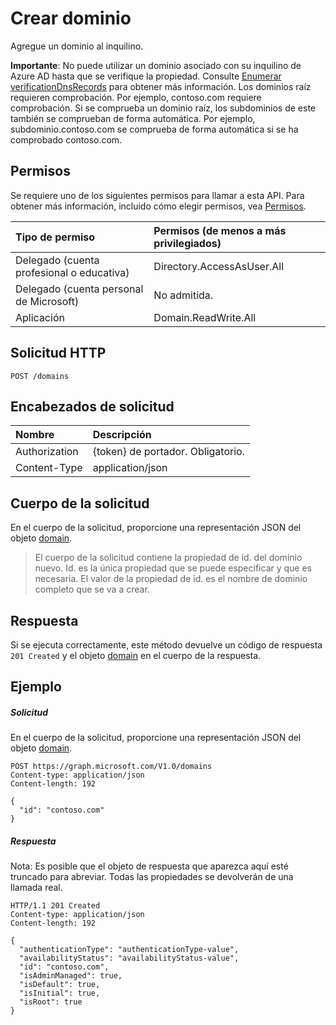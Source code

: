 # <a name="create-domain"></a>Crear dominio

Agregue un dominio al inquilino.

**Importante**: No puede utilizar un dominio asociado con su inquilino de Azure AD hasta que se verifique la propiedad. Consulte [Enumerar verificationDnsRecords](domain_list_verificationdnsrecords.md) para obtener más información. Los dominios raíz requieren comprobación. Por ejemplo, contoso.com requiere comprobación. Si se comprueba un dominio raíz, los subdominios de este también se comprueban de forma automática. Por ejemplo, subdominio.contoso.com se comprueba de forma automática si se ha comprobado contoso.com.

## <a name="permissions"></a>Permisos

Se requiere uno de los siguientes permisos para llamar a esta API. Para obtener más información, incluido cómo elegir permisos, vea [Permisos](../../../concepts/permissions_reference.md).


|Tipo de permiso      | Permisos (de menos a más privilegiados)              |
|:--------------------|:---------------------------------------------------------|
|Delegado (cuenta profesional o educativa) | Directory.AccessAsUser.All    |
|Delegado (cuenta personal de Microsoft) | No admitida.    |
|Aplicación | Domain.ReadWrite.All |

## <a name="http-request"></a>Solicitud HTTP

<!-- { "blockType": "ignored" } -->
```http
POST /domains
```
## <a name="request-headers"></a>Encabezados de solicitud
| Nombre       | Descripción|
|:---------------|:----------|
| Authorization  | {token} de portador. Obligatorio.|
| Content-Type  | application/json |

## <a name="request-body"></a>Cuerpo de la solicitud
En el cuerpo de la solicitud, proporcione una representación JSON del objeto [domain](../resources/domain.md).

> El cuerpo de la solicitud contiene la propiedad de id. del dominio nuevo. Id. es la única propiedad que se puede especificar y que es necesaria. El valor de la propiedad de id. es el nombre de dominio completo que se va a crear.

## <a name="response"></a>Respuesta

Si se ejecuta correctamente, este método devuelve un código de respuesta `201 Created` y el objeto [domain](../resources/domain.md) en el cuerpo de la respuesta.

## <a name="example"></a>Ejemplo
##### <a name="request"></a>Solicitud

En el cuerpo de la solicitud, proporcione una representación JSON del objeto [domain](../resources/domain.md).

<!-- {
  "blockType": "request",
  "id": "create_domain_from_domains"
}-->
```http
POST https://graph.microsoft.com/V1.0/domains
Content-type: application/json
Content-length: 192

{
  "id": "contoso.com"
}
```

##### <a name="response"></a>Respuesta
Nota: Es posible que el objeto de respuesta que aparezca aquí esté truncado para abreviar. Todas las propiedades se devolverán de una llamada real.
<!-- {
  "blockType": "response",
  "truncated": true,
  "@odata.type": "microsoft.graph.domain"
} -->
```http
HTTP/1.1 201 Created
Content-type: application/json
Content-length: 192

{
  "authenticationType": "authenticationType-value",
  "availabilityStatus": "availabilityStatus-value",
  "id": "contoso.com",
  "isAdminManaged": true,
  "isDefault": true,
  "isInitial": true,
  "isRoot": true
}
```

<!-- uuid: 8fcb5dbc-d5aa-4681-8e31-b001d5168d79
2015-10-25 14:57:30 UTC -->
<!-- {
  "type": "#page.annotation",
  "description": "Create domain",
  "keywords": "",
  "section": "documentation",
  "tocPath": ""
}-->